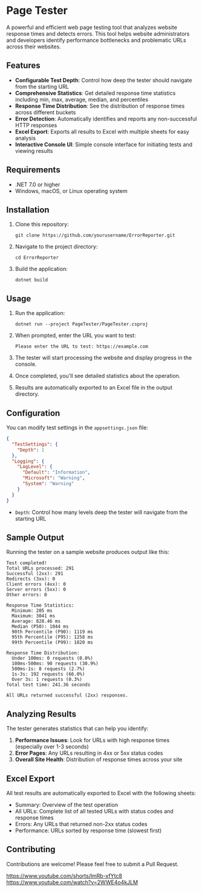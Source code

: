 # Page Tester

A powerful and efficient web page testing tool that analyzes website response times and detects errors. This tool helps website administrators and developers identify performance bottlenecks and problematic URLs across their websites.

## Features

- **Configurable Test Depth**: Control how deep the tester should navigate from the starting URL
- **Comprehensive Statistics**: Get detailed response time statistics including min, max, average, median, and percentiles
- **Response Time Distribution**: See the distribution of response times across different buckets
- **Error Detection**: Automatically identifies and reports any non-successful HTTP responses
- **Excel Export**: Exports all results to Excel with multiple sheets for easy analysis
- **Interactive Console UI**: Simple console interface for initiating tests and viewing results

## Requirements

- .NET 7.0 or higher
- Windows, macOS, or Linux operating system

## Installation

1. Clone this repository:
   ```
   git clone https://github.com/yourusername/ErrorReporter.git
   ```

2. Navigate to the project directory:
   ```
   cd ErrorReporter
   ```

3. Build the application:
   ```
   dotnet build
   ```

## Usage

1. Run the application:
   ```
   dotnet run --project PageTester/PageTester.csproj
   ```

2. When prompted, enter the URL you want to test:
   ```
   Please enter the URL to test: https://example.com
   ```

3. The tester will start processing the website and display progress in the console.

4. Once completed, you'll see detailed statistics about the operation.

5. Results are automatically exported to an Excel file in the output directory.

## Configuration

You can modify test settings in the `appsettings.json` file:

```json
{
  "TestSettings": {
    "Depth": 1
  },
  "Logging": {
    "LogLevel": {
      "Default": "Information",
      "Microsoft": "Warning",
      "System": "Warning"
    }
  }
}
```

- `Depth`: Control how many levels deep the tester will navigate from the starting URL

## Sample Output

Running the tester on a sample website produces output like this:

```
Test completed!
Total URLs processed: 291
Successful (2xx): 291
Redirects (3xx): 0
Client errors (4xx): 0
Server errors (5xx): 0
Other errors: 0

Response Time Statistics:
  Minimum: 205 ms
  Maximum: 3041 ms
  Average: 828.46 ms
  Median (P50): 1044 ms
  90th Percentile (P90): 1119 ms
  95th Percentile (P95): 1258 ms
  99th Percentile (P99): 1820 ms

Response Time Distribution:
  Under 100ms: 0 requests (0.0%)
  100ms-500ms: 90 requests (30.9%)
  500ms-1s: 8 requests (2.7%)
  1s-3s: 192 requests (66.0%)
  Over 3s: 1 requests (0.3%)
Total test time: 241.36 seconds

All URLs returned successful (2xx) responses.
```

## Analyzing Results

The tester generates statistics that can help you identify:

1. **Performance Issues**: Look for URLs with high response times (especially over 1-3 seconds)
2. **Error Pages**: Any URLs resulting in 4xx or 5xx status codes
3. **Overall Site Health**: Distribution of response times across your site

## Excel Export

All test results are automatically exported to Excel with the following sheets:
- Summary: Overview of the test operation
- All URLs: Complete list of all tested URLs with status codes and response times
- Errors: Any URLs that returned non-2xx status codes
- Performance: URLs sorted by response time (slowest first)

## Contributing

Contributions are welcome! Please feel free to submit a Pull Request.

https://www.youtube.com/shorts/lmRb-xfYtc8
https://www.youtube.com/watch?v=2WWE4o4kJLM
